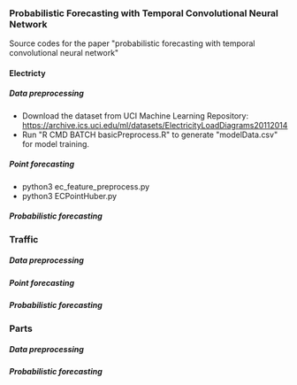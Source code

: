 ### Probabilistic Forecasting with Temporal Convolutional Neural Network
Source codes for the paper "probabilistic forecasting with temporal convolutional neural network"
#### Electricty
##### Data preprocessing
   * Download the dataset from UCI Machine Learning Repository: https://archive.ics.uci.edu/ml/datasets/ElectricityLoadDiagrams20112014
   * Run "R CMD BATCH basicPreprocess.R" to generate "modelData.csv" for model training. 
##### Point forecasting
   * python3 ec_feature_preprocess.py
   * python3 ECPointHuber.py
##### Probabilistic forecasting
### Traffic
##### Data preprocessing
##### Point forecasting
##### Probabilistic forecasting
### Parts
##### Data preprocessing
##### Probabilistic forecasting

